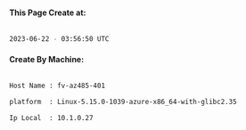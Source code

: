 
   
#### This Page Create at:

```bash

2023-06-22 - 03:56:50 UTC

```

#### Create By Machine:

```bash

Host Name : fv-az485-401

platform  : Linux-5.15.0-1039-azure-x86_64-with-glibc2.35

Ip Local  : 10.1.0.27

```

